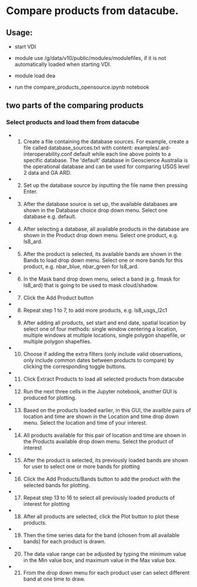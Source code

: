 # Compare products from datacube. 

## Usage:  

- start VDI

- module use /g/data/v10/public/modules/modulefiles, if it is not automatically loaded when starting VDI.

- module load dea

- run the compare_products_opensource.ipynb notebook 

  
## two parts of the comparing products

### Select products and load them from datacube

 


- 1. Create a file containing the database sources. For example, create a file called database_sources.txt with content:
examples/.ard-interoperability.conf
default
while each line above points to a specific database. The 'default' database in Geoscience Australia is the operational database and can be used for comparing USGS level 2 data and GA ARD.

- 2. Set up the database source by inputting the file name then pressing Enter.

- 3. After the database source is set up, the available databases are shown in the Database choice drop down menu. Select one database e.g. default. 

- 4. After selecting a database, all available products in the database are shown in the Product drop down menu. Select one product, e.g. ls8_ard.

- 5. After the product is selected, its available bands are shown in the Bands to load drop down menu. Select one or more bands for this product, e.g. nbar_blue, nbar_green for ls8_ard.

- 6. In the Mask band drop down menu, select a band (e.g. fmask for ls8_ard) that is going to be used to mask cloud/shadow.

- 7. Click the Add Product button

- 8. Repeat step 1 to 7, to add more products, e.g. ls8_usgs_l2c1

- 9. After adding all products, set start and end date, spatial location by select one of four methods: single window centering a location, multiple windows at multiple locations, single polygon shapefile, or multiple polygon shapefiles.

- 10. Choose if adding the extra filters (only include valid observations, only include common dates between products to compare) by clicking the corresponding toggle buttons.

- 11. Click Extract Products to load all selected products from datacube

- 12. Run the next three cells in the Jupyter notebook, another GUI is produced for plotting.

 


- 13. Based on the products loaded earlier, in this GUI, the availble pairs of location and time are shown in the Location and time drop down menu. Select the location and time of your interest. 

- 14. All products available for this pair of location and time are shown in the Products available drop down menu. Select the product of interest

- 15. After the product is selected, its previously loaded bands are shown for user to select one or more bands for plotting

- 16. Click the Add Products/Bands button to add the product with the selected bands for plotting.

- 17. Repeat step 13 to 16 to select all previously loaded products of interest for plotting 

- 18. After all products are selected, click the Plot button to plot these products.

 


- 19. Then the time series data for the band (chosen from all available bands) for each product is drawn.

- 20. The data value range can be adjusted by typing the minimum value in the Min value box, and maximum value in the Max value box. 

- 21. From the drop down menu for each product user can select different band at one time to draw.

